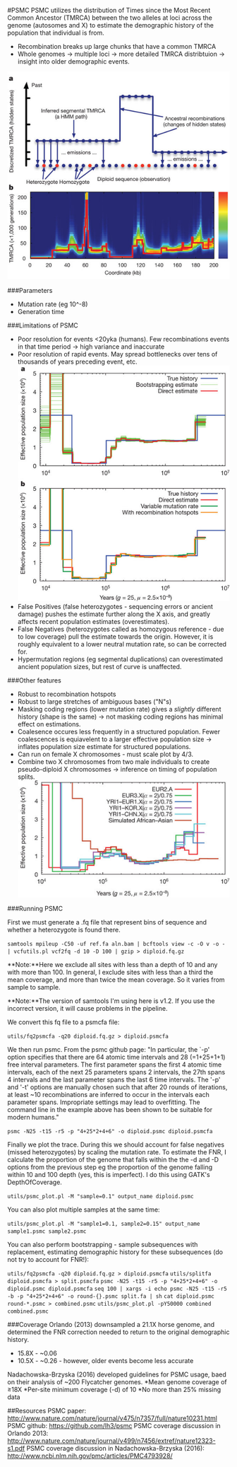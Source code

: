 #PSMC
PSMC utilizes the distribution of Times since the Most Recent Common Ancestor (TMRCA) between the two alleles at loci across the genome (autosomes and X) to estimate the demographic history of the population that individual is from. 
* Recombination breaks up large chunks that have a common TMRCA
* Whole genomes -> multiple loci -> more detailed TMRCA distribtuion -> insight into older demographic events. 

![PSMC image 1](https://github.com/Xevkin/Bioinfomatics-meeting-August-2016/blob/master/nature10231-f1.2.jpg)

###Parameters
* Mutation rate (eg 10^-8)
* Generation time

###Limitations of PSMC
* Poor resolution for events <20yka (humans). Few recombinations events in that time period -> high variance and inaccurate
* Poor resolution of rapid events. May spread bottlenecks over tens of thousands of years preceding event, etc.
![PSMC image 2](https://github.com/Xevkin/Bioinfomatics-meeting-August-2016/blob/master/nature10231-f2.2.jpg)
* False Positives (false heterozygotes - sequencing errors or ancient damage) pushes the estimate further along the X axis, and greatly affects recent population estimates (overestimates).
* False Negatives (heterozygotes called as homozygous reference - due to low coverage) pull the estimate towards the origin. However, it is roughly equivalent to a lower neutral mutation rate, so can be corrected for.
* Hypermutation regions (eg segmental duplications) can overestimated ancient population sizes, but rest of curve is unaffected.

###Other features
* Robust to recombination hotspots
* Robust to large stretches of ambiguous bases ("N"s)
* Masking coding regions (lower mutation rate) gives a *slightly* different history (shape is the same) -> not masking coding regions has minimal effect on estimations.
* Coalesence occures less frequently in a structured population. Fewer coalescences is equiavelent to a larger effective population size -> inflates population size estimate for structured populations.
* Can run on female X chromosomes - must scale plot by 4/3.
* Combine two X chromosomes from two male individuals to create pseudo-diploid X chromosomes -> inference on timing of population splits.
![PSMC image 3](https://github.com/Xevkin/Bioinfomatics-meeting-August-2016/blob/master/psmc.png)

###Running PSMC

First we must generate a .fq file that represent bins of sequence and whether a heterozygote is found there.

`samtools mpileup -C50 -uf ref.fa aln.bam | bcftools view -c -O v -o - | vcfutils.pl vcf2fq -d 10 -D 100 | gzip > diploid.fq.gz`

**Note:**Here we exclude all sites with less than a depth of 10 and any with more than 100. In general, I exclude sites with less than a third the mean coverage, and more than twice the mean coverage. So it varies from sample to sample.

**Note:**The version of samtools I'm using here is v1.2. If you use the incorrect version, it will cause problems in the pipeline.

We convert this fq file to a psmcfa file:

`utils/fq2psmcfa -q20 diploid.fq.gz > diploid.psmcfa`

We then run psmc. From the psmc github page: "In particular, the `-p' option specifies that there are 64 atomic time intervals and 28 (=1+25+1+1) free interval parameters. The first parameter spans the first 4 atomic time intervals, each of the next 25 parameters spans 2 intervals, the 27th spans 4 intervals and the last parameter spans the last 6 time intervals. The '-p' and '-t' options are manually chosen such that after 20 rounds of iterations, at least ~10 recombinations are inferred to occur in the intervals each parameter spans. Impropriate settings may lead to overfitting. The command line in the example above has been shown to be suitable for modern humans."

`psmc -N25 -t15 -r5 -p "4+25*2+4+6" -o diploid.psmc diploid.psmcfa`

Finally we plot the trace. During this we should account for false negatives (missed heterozygotes) by scaling the mutation rate. To estimate the FNR, I calculate the proportion of the genome that falls within the the -d and -D options from the previous step eg the proportion of the genome falling within 10 and 100 depth (yes, this is imperfect). I do this using GATK's DepthOfCoverage.

`utils/psmc_plot.pl -M "sample=0.1" output_name diploid.psmc`

You can also plot multiple samples at the same time:

`utils/psmc_plot.pl -M "sample1=0.1, sample2=0.15" output_name sample1.psmc sample2.psmc`

You can also perform bootstrapping - sample subsequences with replacement, estimating demographic history for these subsequences (do not try to account for FNR!):

`utils/fq2psmcfa -q20 diploid.fq.gz > diploid.psmcfa`
`utils/splitfa diploid.psmcfa > split.psmcfa`
`psmc -N25 -t15 -r5 -p "4+25*2+4+6" -o diploid.psmc diploid.psmcfa`
`seq 100 | xargs -i echo psmc -N25 -t15 -r5 -b -p "4+25*2+4+6" -o round-{}.psmc split.fa | sh`
`cat diploid.psmc round-*.psmc > combined.psmc`
`utils/psmc_plot.pl -pY50000 combined combined.psmc`

###Coverage
Orlando (2013) downsampled a 21.1X horse genome, and determined the FNR correction needed to return to the original demographic history.
* 15.8X - ~0.06
* 10.5X - ~0.26 - however, older events become less accurate

Nadachowska-Brzyska (2016) developed guidelines for PSMC usage, baed on their analysis of ~200 Flycatcher genomes.
*Mean genome coverage of ≥18X
*Per-site minimum coverage (-d) of 10
*No more than 25% missing data


##Resources
PSMC paper: http://www.nature.com/nature/journal/v475/n7357/full/nature10231.html
PSMC github: https://github.com/lh3/psmc
PSMC coverage discussion in Orlando 2013: http://www.nature.com/nature/journal/v499/n7456/extref/nature12323-s1.pdf
PSMC coverage discussion in Nadachowska-Brzyska (2016): http://www.ncbi.nlm.nih.gov/pmc/articles/PMC4793928/
